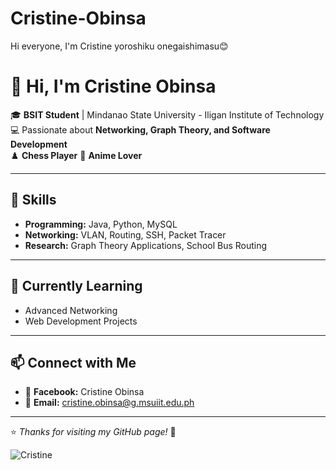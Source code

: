 # Cristine-Obinsa
Hi everyone, I'm Cristine yoroshiku onegaishimasu😊

# 👋 Hi, I'm Cristine Obinsa  

🎓 **BSIT Student** | Mindanao State University - Iligan Institute of Technology  
💻 Passionate about **Networking, Graph Theory, and Software Development**  
♟️ **Chess Player** 
🌸 **Anime Lover**  

---

## 🔧 Skills  
- **Programming:** Java, Python, MySQL  
- **Networking:** VLAN, Routing, SSH, Packet Tracer  
- **Research:** Graph Theory Applications, School Bus Routing  

---

## 🌱 Currently Learning  
- Advanced Networking  
- Web Development Projects

---

## 📫 Connect with Me  
- 📘 **Facebook:** Cristine Obinsa
- 📧 **Email:** cristine.obinsa@g.msuiit.edu.ph  

---

⭐ *Thanks for visiting my GitHub page!* 🌸  

![Cristine](https://github.com/crissa-ya/Cristine-Obinsa/blob/main/images%20.jpeg)

